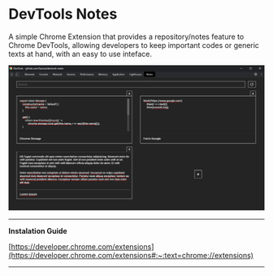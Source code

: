 # DevTools Notes

A simple Chrome Extension that provides a repository/notes feature to Chrome DevTools, allowing developers to keep important codes or generic texts at hand, with an easy to use inteface.

![Img](https://raw.githubusercontent.com/Tpessia/devtools-notes/main/screenshot.png)

---
**Instalation Guide**

[https://developer.chrome.com/extensions](https://developer.chrome.com/extensions#:~:text=chrome://extensions)

---